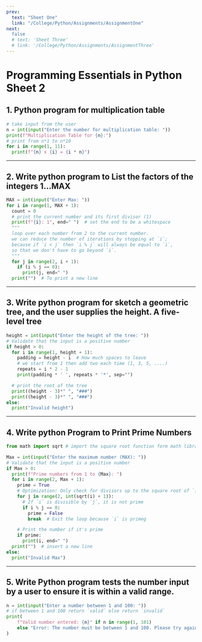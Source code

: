 ```yaml
---
prev:
  text: "Sheet One"
  link: "/College/Python/Assignments/AssignmentOne"
next:
  false
  # text: 'Sheet Three'
  # link: '/College/Python/Assignments/AssignmentThree'
---
```


# Programming Essentials in Python Sheet 2

## 1. Python program for multiplication table

```python
# take input from the user
n = int(input("Enter the number for multiplication table: "))
print(f"Multiplication Table for {n}:")
# print from n*1 to n*10
for i in range(1, 11):
  print(f"{n} x {i} = {i * n}")
```

---

## 2. Write python program to List the factors of the integers 1...MAX

```python
MAX = int(input("Enter Max: "))
for i in range(1, MAX + 1):
  count = 0
  # print the current number and its first divisor (1)
  print(f"{i}: 1", end=" ")  # set the end to be a whitespace
  """
  loop over each number from 2 to the current number.
  we can reduce the number of iterations by stopping at `i`;
  because if `i < j` then `i % j` will always be equal to `i`,
  so that we don't have to go beyond `i`.
  """
  for j in range(2, i + 1):
    if (i % j == 0):
      print(j, end=" ")
  print("")  # To print a new line
```

---

## 3. Write python program for sketch a geometric tree, and the user supplies the height. A five- level tree

```python
height = int(input("Enter the height of the tree: "))
# Validate that the input is a positive number
if height > 0:
  for i in range(1, height + 1):
    padding = height - i  # How much spaces to leave
    # we start from 1 then add two each time (1, 3, 5, ....)
    repeats = i * 2 - 1
    print(padding * ' ', repeats * '*', sep="")

  # print the root of the tree
  print((height - 3)*" ", "###")
  print((height - 3)*" ", "###")
else:
  print("Invalid height")
```

---

## 4. Write python Program to Print Prime Numbers

```python
from math import sqrt # import the square root function form math library

Max = int(input("Enter the maximum number (MAX): "))
# Validate that the input is a positive number
if Max > 0:
  print(f"Prime numbers from 1 to {Max}: ")
  for i in range(2, Max + 1):
    prime = True
    # Optimization: Only check for divisors up to the square root of `i` for improved efficiency.
    for j in range(2, int(sqrt(i) + 1)):
      # If `i` is divisible by `j`, it is not prime
      if i % j == 0:
        prime = False
        break  # Exit the loop because `i` is primeg

    # Print the number if it's prime
    if prime:
      print(i, end=" ")
  print("")  # insert a new line
else:
  print("Invalid Max")
```

---

## 5. Write Python program tests the number input by a user to ensure it is within a valid range.

```python
n = int(input("Enter a number between 1 and 100: "))
# if between 1 and 100 return `valid` else return `invalid`
print(
    f"Valid number entered: {n}" if n in range(1, 101)
    else "Error: The number must be between 1 and 100. Please try again."
)
```
